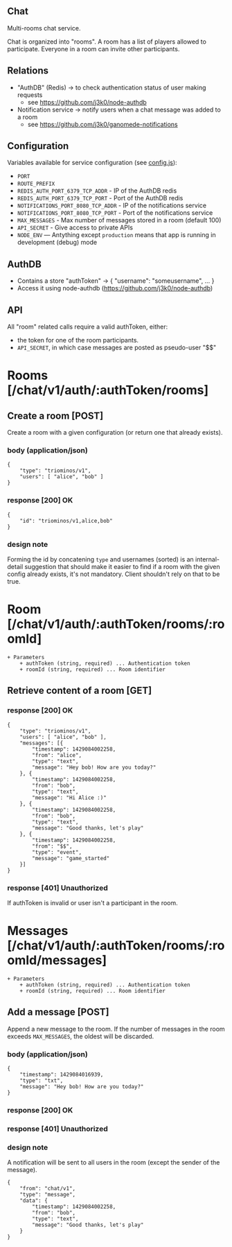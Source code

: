 Chat
----

Multi-rooms chat service.

Chat is organized into "rooms". A room has a list of players allowed to participate. Everyone in a room can invite other participants.

Relations
---------

 * "AuthDB" (Redis) -> to check authentication status of user making requests
   * see https://github.com/j3k0/node-authdb
 * Notification service -> notify users when a chat message was added to a room
   * see https://github.com/j3k0/ganomede-notifications

Configuration
-------------

Variables available for service configuration (see [config.js](/config.js)):

 * `PORT`
 * `ROUTE_PREFIX`
 * `REDIS_AUTH_PORT_6379_TCP_ADDR` - IP of the AuthDB redis
 * `REDIS_AUTH_PORT_6379_TCP_PORT` - Port of the AuthDB redis
 * `NOTIFICATIONS_PORT_8080_TCP_ADDR` - IP of the notifications service
 * `NOTIFICATIONS_PORT_8080_TCP_PORT` - Port of the notifications service
 * `MAX_MESSAGES` - Max number of messages stored in a room (default 100)
 * `API_SECRET` - Give access to private APIs
 * `NODE_ENV` — Antything except `production` means that app is running in development (debug) mode

AuthDB
------

 * Contains a store "authToken" -> { "username": "someusername", ... }
 * Access it using node-authdb (https://github.com/j3k0/node-authdb)

API
---

All "room" related calls require a valid authToken, either:

 * the token for one of the room participants.
 * `API_SECRET`, in which case messages are posted as pseudo-user "$$"

# Rooms [/chat/v1/auth/:authToken/rooms]

## Create a room [POST]

Create a room with a given configuration (or return one that already exists).

### body (application/json)

    {
        "type": "triominos/v1",
        "users": [ "alice", "bob" ]
    }

### response [200] OK

    {
        "id": "triominos/v1,alice,bob"
    }

### design note

Forming the id by concatening `type` and usernames (sorted) is an internal-detail suggestion that should make it easier to find if a room with the given config already exists, it's not mandatory. Client shouldn't rely on that to be true.

# Room [/chat/v1/auth/:authToken/rooms/:roomId]

    + Parameters
        + authToken (string, required) ... Authentication token
        + roomId (string, required) ... Room identifier

## Retrieve content of a room [GET]

### response [200] OK

    {
        "type": "triominos/v1",
        "users": [ "alice", "bob" ],
        "messages": [{
            "timestamp": 1429084002258,
            "from": "alice",
            "type": "text",
            "message": "Hey bob! How are you today?"
        }, {
            "timestamp": 1429084002258,
            "from": "bob",
            "type": "text",
            "message": "Hi Alice :)"
        }, {
            "timestamp": 1429084002258,
            "from": "bob",
            "type": "text",
            "message": "Good thanks, let's play"
        }, {
            "timestamp": 1429084002258,
            "from": "$$",
            "type": "event",
            "message": "game_started"
        }]
    }

### response [401] Unauthorized

If authToken is invalid or user isn't a participant in the room.

# Messages [/chat/v1/auth/:authToken/rooms/:roomId/messages]

    + Parameters
        + authToken (string, required) ... Authentication token
        + roomId (string, required) ... Room identifier

## Add a message [POST]

Append a new message to the room. If the number of messages in the room exceeds `MAX_MESSAGES`, the oldest will be discarded.

### body (application/json)

    {
        "timestamp": 1429084016939,
        "type": "txt",
        "message": "Hey bob! How are you today?"
    }

### response [200] OK

### response [401] Unauthorized

### design note

A notification will be sent to all users in the room (except the sender of the message).

    {
        "from": "chat/v1",
        "type": "message",
        "data": {
            "timestamp": 1429084002258,
            "from": "bob",
            "type": "text",
            "message": "Good thanks, let's play"
        }
    }

